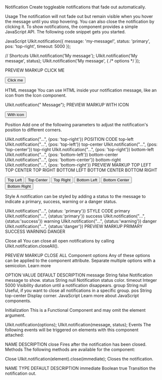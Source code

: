 Notification
Create toggleable notifications that fade out automatically.

Usage
The notification will not fade out but remain visible when you hover the message until you stop hovering. You can also close the notification by clicking it. To show notifications, the component provides a simple JavaScript API. The following code snippet gets you started.

JavaScript
UIkit.notification({
    message: 'my-message!',
    status: 'primary',
    pos: 'top-right',
    timeout: 5000
});

// Shortcuts
UIkit.notification('My message');
UIkit.notification('My message', status);
UIkit.notification('My message', { /* options */ });

PREVIEW
MARKUP
CLICK ME

<button class="demo uk-button uk-button-default" type="button" onclick="UIkit.notification({message: 'Notification message'})">Click me</button>


HTML message
You can use HTML inside your notification message, like an icon from the Icon component.

UIkit.notification("<span uk-icon='icon: check'></span> Message");
PREVIEW
MARKUP
WITH ICON

<button class="uk-button uk-button-default demo" type="button" onclick="UIkit.notification({message: '<span uk-icon=\'icon: check\'></span> Message with an icon'})">With icon</button>



Position
Add one of the following parameters to adjust the notification's position to different corners.

UIkit.notification("...", {pos: 'top-right'})
POSITION	CODE
top-left	UIkit.notification("...", {pos: 'top-left'})
top-center	UIkit.notification("...", {pos: 'top-center'})
top-right	UIkit.notification("...", {pos: 'top-right'})
bottom-left	UIkit.notification("...", {pos: 'bottom-left'})
bottom-center	UIkit.notification("...", {pos: 'bottom-center'})
bottom-right	UIkit.notification("...", {pos: 'bottom-right'})
PREVIEW
MARKUP
TOP LEFT  TOP CENTER  TOP RIGHT  BOTTOM LEFT BOTTOM CENTER  BOTTOM RIGHT



<p uk-margin>
    <button class="uk-button uk-button-default" type="button" onclick="UIkit.notification({message: 'Top Left...', pos: 'top-left'})">Top Left</button>
    <button class="uk-button uk-button-default" type="button" onclick="UIkit.notification({message: 'Top Center...', pos: 'top-center'})">Top Center</button>
    <button class="uk-button uk-button-default" type="button" onclick="UIkit.notification({message: 'Top Right...', pos: 'top-right'})">Top Right</button>
    <button class="uk-button uk-button-default" type="button" onclick="UIkit.notification({message: 'Bottom Left...', pos: 'bottom-left'})">Bottom Left</button>
    <button class="uk-button uk-button-default" type="button" onclick="UIkit.notification({message: 'Bottom Center...', pos: 'bottom-center'})">Bottom Center</button>
    <button class="uk-button uk-button-default" type="button" onclick="UIkit.notification({message: 'Bottom Right...', pos: 'bottom-right'})">Bottom Right</button>
</p>



Style
A notification can be styled by adding a status to the message to indicate a primary, success, warning or a danger status.

UIkit.notification("...", {status: 'primary'})
STYLE	CODE
primary	UIkit.notification("...", {status:'primary'})
success	UIkit.notification("...", {status:'success'})
warning	UIkit.notification("...", {status:'warning'})
danger	UIkit.notification("...", {status:'danger'})
PREVIEW
MARKUP
PRIMARY  SUCCESS  WARNING  DANGER

Close all
You can close all open notifications by calling UIkit.notification.closeAll().

PREVIEW
MARKUP
CLOSE ALL
Component options
Any of these options can be applied to the component attribute. Separate multiple options with a semicolon. Learn more

OPTION	VALUE	DEFAULT	DESCRIPTION
message	String	false	Notification message to show.
status	String	null	Notification status color.
timeout	Integer	5000	Visibility duration until a notification disappears.
group	String	null	Useful, if you want to close all notifications in a specific group.
pos	String	top-center	Display corner.
JavaScript
Learn more about JavaScript components.

Initialization
This is a Functional Component and may omit the element argument.

UIkit.notification(options);
UIkit.notification(message, status);
Events
The following events will be triggered on elements with this component attached:

NAME	DESCRIPTION
close	Fires after the notification has been closed.
Methods
The following methods are available for the component:

Close
UIkit.notification(element).close(immediate);
Closes the notification.

NAME	TYPE	DEFAULT	DESCRIPTION
immediate	Boolean	true	Transition the notification out.
